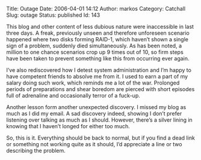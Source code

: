 Title: Outage
Date: 2006-04-01 14:12
Author: markos
Category: Catchall
Slug: outage
Status: published
Id: 143

<html>
 <body>
  <div>
   <p>
    This blog and other content of less dubious nature were inaccessible in last three days. A freak, previously unseen and therefore unforeseen scenario happened where two disks forming RAID-1, which haven’t shown a single sign of a problem, suddenly died simultaneously. As has been noted, a million to one chance scenarios crop up 9 times out of 10, so firm steps have been taken to prevent something like this from occurring ever again.
   </p>
   <p>
    I’ve also rediscovered how I detest system administration and I’m happy to have competent friends to absolve me from it. I used to earn a part of my salary doing such work, which reminds me a lot of the war. Prolonged periods of preparations and shear boredom are pierced with short episodes full of adrenaline and occasionally terror of a fuck-up.
   </p>
   <p>
    Another lesson form another unexpected discovery. I missed my blog as much as I did my email. A sad discovery indeed, showing I don’t prefer listening over talking as much as I should. However, there’s a silver lining in knowing that I haven’t longed for either too much.
   </p>
   <p>
    So, this is it. Everything should be back to normal, but if you find a dead link or something not working quite as it should, I’d appreciate a line or two describing the problem.
   </p>
  </div>
 </body>
</html>